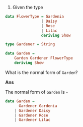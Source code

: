 1. Given the type
```haskell
data FlowerType = Gardenia
                | Daisy
                | Rose
                | Lilac
                deriving Show

type Gardener = String

data Garden = 
    Garden Gardener FlowerType
    deriving Show
```

What is the normal form of `Garden`?

**Ans**

The normal form of `Garden` is - 
```haskell
data Garden =
      Gardener Gardenia
    | Gardener Daisy
    | Gardener Rose
    | Gardener Lilac
```
